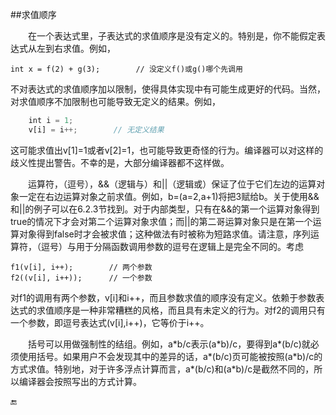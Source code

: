 ##求值顺序

&emsp;&emsp;在一个表达式里，子表达式的求值顺序是没有定义的。特别是，你不能假定表达式从左到右求值。例如，

    int x = f(2) + g(3);        // 没定义f()或g()哪个先调用
    
不对表达式的求值顺序加以限制，使得具体实现中有可能生成更好的代码。当然，对求值顺序不加限制也可能导致无定义的结果。例如，

```javascript
    int i = 1;
    v[i] = i++;        // 无定义结果 
```

这可能求值出v[1]=1或者v[2]=1，也可能导致更奇怪的行为。编译器可以对这样的歧义性提出警告。不幸的是，大部分编译器都不这样做。

&emsp;&emsp;运算符，（逗号），&&（逻辑与）和||（逻辑或）保证了位于它们左边的运算对象一定在右边运算对象之前求值。例如，b=(a=2,a+1)将把3赋给b。关于使用&&和||的例子可以在6.2.3节找到。对于内部类型，只有在&&的第一个运算对象得到true的情况下才会对第二个运算对象求值；而||的第二哥运算对象只是在第一个运算对象得到false时才会被求值；这种做法有时被称为短路求值。请注意，序列运算符，（逗号）与用于分隔函数调用参数的逗号在逻辑上是完全不同的。考虑

    f1(v[i], i++);        // 两个参数
    f2((v[i], i++));      // 一个参数
    
对f1的调用有两个参数，v[i]和i++，而且参数求值的顺序没有定义。依赖于参数表达式的求值顺序是一种非常糟糕的风格，而且具有未定义的行为。对f2的调用只有一个参数，即逗号表达式(v[i],i++)，它等价于i++。

&emsp;&emsp;括号可以用做强制性的结组。例如，a\*b/c表示(a\*b)/c，要得到a\*(b/c)就必须使用括号。如果用户不会发现其中的差异的话，a\*(b/c)页可能被按照(a\*b)/c的方式求值。特别地，对于许多浮点计算而言，a\*(b/c)和(a\*b)/c是截然不同的，所以编译器会按照写出的方式计算。

🔚